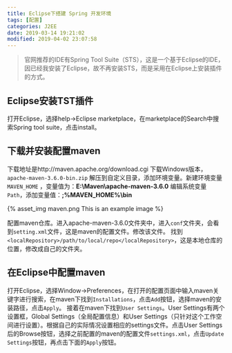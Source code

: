 ```yaml
---
title: Eclipse下搭建 Spring 开发环境
tags: [配置]
categories: J2EE
date: 2019-03-14 19:21:02
modified: 2019-04-02 23:07:58
---
```


> 官网推荐的IDE有Spring Tool Suite（STS），这是一个基于Eclipse的IDE，因已经我安装了Eclipse，故不再安装STS，而是采用在Eclipse上安装插件的方式。

## Eclipse安装TST插件
打开Eclipse，选择help->Eclipse marketplace，在marketplace的Search中搜索Spring tool suite，点击install。

## 下载并安装配置maven
下载地址是http://maven.apache.org/download.cgi
下载Windows版本，`apache-maven-3.6.0-bin.zip`
解压到自定义目录，添加环境变量。新建环境变量`MAVEN_HOME` ，变量值为：**E:\Maven\apache-maven-3.6.0**
编辑系统变量`Path`，添加变量值：**;%MAVEN_HOME%\bin**
<!-- ![](SpringConstruction/maven.png) -->
{% asset_img maven.png This is an example image %}

配置maven仓库。进入apache-maven-3.6.0文件夹中，进入`conf`文件夹，会看到`setting.xml`文件，这是maven的配置文件。修改该文件。
找到`<localRepository>/path/to/local/repo</localRepository>`，这是本地仓库的位置，修改成自己的文件夹。

## 在Eclipse中配置maven
打开Eclipse，选择Window->Preferences，在打开的配置页面中输入maven关键字进行搜索，在maven下找到`Installations`，点击`Add`按钮，选择maven的安装路径，点击`Apply`。
接着在maven下找到`User Settings`。User Settings有两个设置框，Global Settings（全局配置信息）和User Settings（只针对这个工作空间进行设置）。根据自己的实际情况设置相应的settings文件。点击User Settings后的Browse按钮，选择之前配置的maven的配置文件`settings.xml`，点击`Update Settings`按钮，再点击下面的`Apply`按钮。